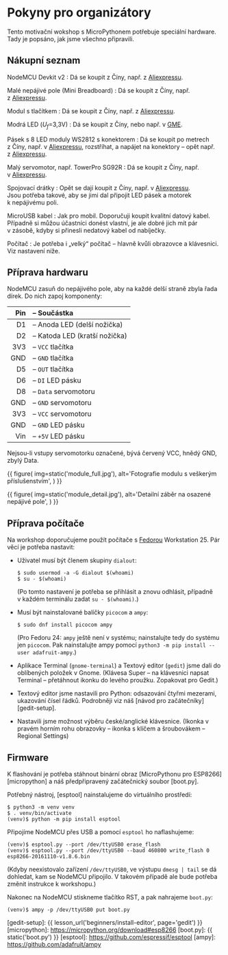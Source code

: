 # Pokyny pro organizátory

Tento motivační wokshop s MicroPythonem potřebuje speciální hardware.
Tady je popsáno, jak jsme všechno připravili.


## Nákupní seznam

NodeMCU Devkit v2
:   Dá se koupit z Číny, např.
    z [Aliexpressu](https://www.aliexpress.com/wholesale?SearchText=nodemcu+v2+esp8266+ch340).

Malé nepájivé pole (Mini Breadboard)
:   Dá se koupit z Číny, např.
    z [Aliexpressu](https://www.aliexpress.com/wholesale?SearchText=mini+breadboard+170).

Modul s tlačítkem
:   Dá se koupit z Číny, např.
    z [Aliexpressu](https://www.aliexpress.com/wholesale?SearchText=impact+switch+module+dupont).

Modrá LED (<var>U<sub>f</sub></var>=3,3V)
:   Dá se koupit z Číny, nebo např.
    v [GME](https://www.gme.cz/led-kulate-pouzdro?tech_par[103][]=18997&showFilter=103).

Pásek s 8 LED moduly WS2812 s konektorem
:   Dá se koupit po metrech z Číny, např.
    v [Aliexpressu](https://www.aliexpress.com/wholesale?SearchText=ws2812+strip),
    rozstříhat, a napájet na konektory – opět např.
    z [Aliexpressu](https://www.aliexpress.com/wholesale?SearchText=3+pin+WS2812+connector).

Malý servomotor, např. TowerPro SG92R
:    Dá se koupit z Číny, např.
    v [Aliexpressu](https://www.aliexpress.com/wholesale?SearchText=sg92r).

Spojovací drátky
:   Opět se dají koupit z Číny, např.
    v [Aliexpressu](https://www.aliexpress.com/wholesale?SearchText=dupont+jumper+cable+m-m).
    <br>
    Jsou potřeba takové, aby se jimi dal připojit LED pásek a motorek
    k nepájivému poli.

MicroUSB kabel
:   Jak pro mobil. Doporučuji koupit kvalitní datový kabel.
    Případně si můžou účastníci donést vlastní, je ale dobré jich mít pár
    v zásobě, kdyby si přinesli nedatový kabel od nabíječky.

Počítač
:   Je potřeba i „velký“ počítač – hlavně kvůli obrazovce a klávesnici.
    Viz nastavení níže.


## Příprava hardwaru

NodeMCU zasuň do nepájivého pole, aby na každé delší straně zbyla řada dírek.
Do nich zapoj komponenty:

| Pin | – Součástka                   |
| --: | :---------------------------- |
|  D1 | – Anoda LED (delší nožička)   |
|  D2 | – Katoda LED (kratší nožička) |
| 3V3 | – `VCC` tlačítka              |
| GND | – `GND` tlačítka              |
|  D5 | – `OUT` tlačítka              |
|  D6 | – `DI` LED pásku              |
|  D8 | – `Data` servomotoru          |
| GND | – `GND` servomotoru           |
| 3V3 | – `VCC` servomotoru           |
| GND | – `GND` LED pásku             |
| Vin | – `+5V` LED pásku             |

Nejsou-li vstupy servomotorku označené, bývá červený VCC, hnědý GND,
zbylý Data.

{{ figure(
    img=static('module_full.jpg'),
    alt='Fotografie modulu s veškerým příslušenstvím',
) }}

{{ figure(
    img=static('module_detail.jpg'),
    alt='Detailní záběr na osazené nepájivé pole',
) }}

## Příprava počítače

Na workshop doporučujeme použít počítače s [Fedorou][Fedora] Workstation 25.
Pár věcí je potřeba nastavit:

* Uživatel musí být členem skupiny `dialout`:

  ```console
  $ sudo usermod -a -G dialout $(whoami)
  $ su - $(whoami)
  ```

  (Po tomto nastavení je potřeba se přihlásit a znovu odhlásit,
  případně v každém terminálu zadat `su - $(whoami)`.)

* Musí být nainstalované balíčky `picocom` a `ampy`:

  ```console
  $ sudo dnf install picocom ampy
  ```

  (Pro Fedoru 24: `ampy` ještě není v systému; nainstalujte tedy do systému
  jen `picocom`. Pak nainstalujte ampy pomocí
  `python3 -m pip install --user adafruit-ampy`.)

* Aplikace Terminal (`gnome-terminal`) a Textový editor (`gedit`)
  jsme dali do oblíbených položek v Gnome.
  (Klávesa Super – na klávesnici napsat Terminal – přetáhnout ikonku do levého
  proužku. Zopakovat pro Gedit.)

* Textový editor jsme nastavili pro Python: odsazování čtyřmi mezerami,
  ukazování čísel řádků.
  Podrobněji viz náš [návod pro začátečníky][gedit-setup].

* Nastavili jsme možnost výběru české/anglické klávesnice.
  (Ikonka v pravém horním rohu obrazovky – ikonka s klíčem a šroubovákem –
  Regional Settings)


## Firmware

K flashování je potřeba stáhnout
binární obraz [MicroPythonu pro ESP8266][micropython] a
náš předpřipravený začátečnický soubor [boot.py].

Potřebný nástroj, [esptool] nainstalujeme do virtuálního prostředí:

```console
$ python3 -m venv venv
$ . venv/bin/activate
(venv)$ python -m pip install esptool
```

Připojíme NodeMCU přes USB a pomocí `esptool` ho naflashujeme:

```console
(venv)$ esptool.py --port /dev/ttyUSB0 erase_flash
(venv)$ esptool.py --port /dev/ttyUSB0 --baud 460800 write_flash 0 esp8266-20161110-v1.8.6.bin
```

(Kdyby neexistovalo zařízení `/dev/ttyUSB0`, ve výstupu `dmesg | tail` se dá
dohledat, kam se NodeMCU připojilo. V takovém případě ale bude potřeba změnit
instrukce k workshopu.)

Nakonec na NodeMCU stiskneme tlačítko RST, a pak nahrajeme `boot.py`:

```console
(venv)$ ampy -p /dev/ttyUSB0 put boot.py
```

[Fedora]: https://getfedora.org/
[gedit-setup]: {{ lesson_url('beginners/install-editor', page='gedit') }}
[micropython]: https://micropython.org/download#esp8266
[boot.py]: {{ static('boot.py') }}
[esptool]: https://github.com/espressif/esptool
[ampy]: https://github.com/adafruit/ampy
